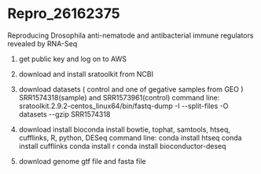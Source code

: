 # Repro_26162375
Reproducing Drosophila anti-nematode and antibacterial immune regulators revealed by RNA-Seq

1. get public key and log on to AWS
2. download and install sratoolkit from NCBI
3. download datasets ( control and one of gegative samples from GEO )
      SRR1574318(sample) and SRR1573961(control)
      command line:
          sratoolkit.2.9.2-centos_linux64/bin/fastq-dump -I --split-files -O datasets --gzip SRR1574318     
     
4. download install bioconda 
    install bowtie, tophat, samtools, htseq, cufflinks, R, python, DESeq 
       command line:
          conda install htseq
          conda install cufflinks
          conda install r
          conda install bioconductor-deseq
5. download genome gtf file and fasta file




